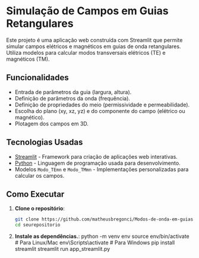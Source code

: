 # Simulação de Campos em Guias Retangulares

Este projeto é uma aplicação web construída com Streamlit que permite simular campos elétricos e magnéticos em guias de onda retangulares. Utiliza modelos para calcular modos transversais elétricos (TE) e magnéticos (TM).

## Funcionalidades

- Entrada de parâmetros da guia (largura, altura).
- Definição de parâmetros da onda (frequência).
- Definição de propriedades do meio (permissividade e permeabilidade).
- Escolha do plano (xy, xz, yz) e do componente do campo (elétrico ou magnético).
- Plotagem dos campos em 3D.

## Tecnologias Usadas

- [Streamlit](https://streamlit.io/) - Framework para criação de aplicações web interativas.
- [Python](https://www.python.org/) - Linguagem de programação usada para desenvolvimento.
- Modelos `Modo_TEmn` e `Modo_TMmn` - Implementações personalizadas para calcular os campos.

## Como Executar

1. **Clone o repositório**:
   ```bash
   git clone https://github.com/matheusbregonci/Modos-de-onda-em-guias-retangulares
   cd seurepositorio

2. **Instale as dependências.**:
  python -m venv env
  source env/bin/activate  # Para Linux/Mac
  env\Scripts\activate     # Para Windows
  pip install streamlit
  streamlit run app_streamlit.py

